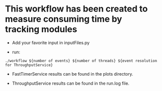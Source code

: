 # This workflow has been created to measure consuming time by tracking modules

* Add your favorite input in inputFiles.py

* run:
```
./workflow ${number of events} ${number of threads} ${event resolution for ThroughputService}
```

* FastTimerService results can be found in the plots directory.

* ThroughputService results can be found in the run.log file.
